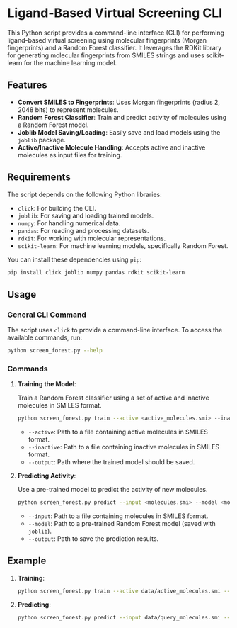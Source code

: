 
# Ligand-Based Virtual Screening CLI

This Python script provides a command-line interface (CLI) for performing ligand-based virtual screening using molecular fingerprints (Morgan fingerprints) and a Random Forest classifier. It leverages the RDKit library for generating molecular fingerprints from SMILES strings and uses scikit-learn for the machine learning model.

## Features

- **Convert SMILES to Fingerprints**: Uses Morgan fingerprints (radius 2, 2048 bits) to represent molecules.
- **Random Forest Classifier**: Train and predict activity of molecules using a Random Forest model.
- **Joblib Model Saving/Loading**: Easily save and load models using the `joblib` package.
- **Active/Inactive Molecule Handling**: Accepts active and inactive molecules as input files for training.

## Requirements

The script depends on the following Python libraries:

- `click`: For building the CLI.
- `joblib`: For saving and loading trained models.
- `numpy`: For handling numerical data.
- `pandas`: For reading and processing datasets.
- `rdkit`: For working with molecular representations.
- `scikit-learn`: For machine learning models, specifically Random Forest.

You can install these dependencies using `pip`:

```bash
pip install click joblib numpy pandas rdkit scikit-learn
```

## Usage

### General CLI Command

The script uses `click` to provide a command-line interface. To access the available commands, run:

```bash
python screen_forest.py --help
```

### Commands

1. **Training the Model**:

   Train a Random Forest classifier using a set of active and inactive molecules in SMILES format.

   ```bash
   python screen_forest.py train --active <active_molecules.smi> --inactive <inactive_molecules.smi> --output <model_output_path>
   ```

   - `--active`: Path to a file containing active molecules in SMILES format.
   - `--inactive`: Path to a file containing inactive molecules in SMILES format.
   - `--output`: Path where the trained model should be saved.

2. **Predicting Activity**:

   Use a pre-trained model to predict the activity of new molecules.

   ```bash
   python screen_forest.py predict --input <molecules.smi> --model <model_path> --output <predictions.csv>
   ```

   - `--input`: Path to a file containing molecules in SMILES format.
   - `--model`: Path to a pre-trained Random Forest model (saved with `joblib`).
   - `--output`: Path to save the prediction results.

## Example

1. **Training**:

   ```bash
   python screen_forest.py train --active data/active_molecules.smi --inactive data/inactive_molecules.smi --output models/random_forest_model.pkl
   ```

2. **Predicting**:

   ```bash
   python screen_forest.py predict --input data/query_molecules.smi --model models/random_forest_model.pkl --output results/predictions.csv
   ```
